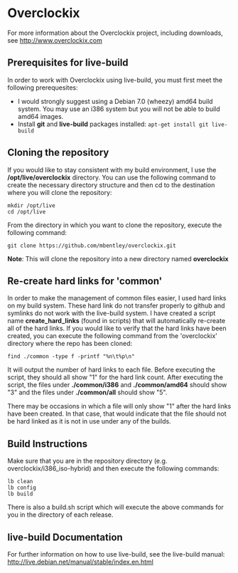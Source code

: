 # Overclockix 
For more information about the Overclockix project, including downloads, see http://www.overclockix.com

## Prerequisites for live-build
In order to work with Overclockix using live-build, you must first meet the following prerequesites:
- I would strongly suggest using a Debian 7.0 (wheezy) amd64 build system.  You may use an i386 system but you will not be able to build amd64 images.
- Install **git** and **live-build** packages installed:  `apt-get install git live-build`

## Cloning the repository
If you would like to stay consistent with my build environment, I use the **/opt/live/overclockix** directory.  You can use the following command to create the necessary directory structure and then cd to the destination where you will clone the repository:
```
mkdir /opt/live
cd /opt/live
```

From the directory in which you want to clone the repository, execute the following command:
```
git clone https://github.com/mbentley/overclockix.git
```
**Note**: This will clone the repository into a new directory named **overclockix**

## Re-create hard links for 'common'
In order to make the management of common files easier, I used hard links on my build system.  These hard link do not transfer properly to github and symlinks do not work with the live-build system.  I have created a script name **create_hard_links** (found in scripts) that will automatically re-create all of the hard links.
If you would like to verify that the hard links have been created, you can execute the following command from the 'overclockix' directory where the repo has been cloned:
```
find ./common -type f -printf "%n\t%p\n"
```
It will output the number of hard links to each file.  Before executing the script, they should all show "1" for the hard link count.  After executing the script, the files under **./common/i386** and **./common/amd64** should show "3" and the files under **./common/all** should show "5".

There may be occasions in which a file will only show "1" after the hard links have been created.  In that case, that would indicate that the file should not be hard linked as it is not in use under any of the builds.

## Build Instructions
Make sure that you are in the repository directory (e.g. overclockix/i386_iso-hybrid) and then execute the following commands:
```
lb clean
lb config
lb build
```
There is also a build.sh script which will execute the above commands for you in the directory of each release.

## live-build Documentation
For further information on how to use live-build, see the live-build manual:  http://live.debian.net/manual/stable/index.en.html
